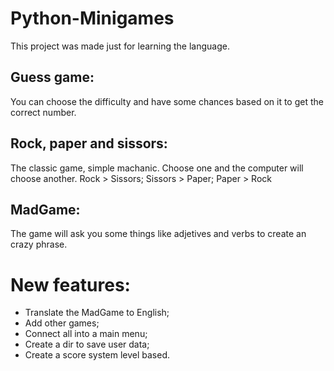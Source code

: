 # Python-Minigames
This project was made just for learning the language.
## Guess game:
You can choose the difficulty and have some chances based on it to get the correct number.
## Rock, paper and sissors:
The classic game, simple machanic. Choose one and the computer will choose another.
Rock > Sissors; Sissors > Paper; Paper > Rock
## MadGame:
The game will ask you some things like adjetives and verbs to create an crazy phrase.
# New features:
* Translate the MadGame to English;
* Add other games;
* Connect all into a main menu;
* Create a dir to save user data;
* Create a score system level based.